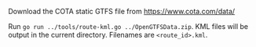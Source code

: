 Download the COTA static GTFS file from https://www.cota.com/data/

Run `go run ../tools/route-kml.go ../OpenGTFSData.zip`.  KML files will be
output in the current directory.  Filenames are `<route_id>.kml`.
